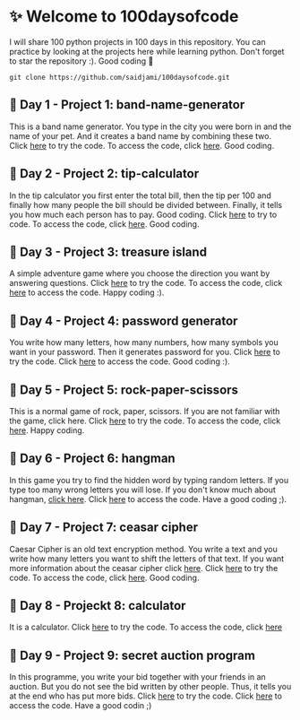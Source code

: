 # ✨ Welcome to 100daysofcode
I will share 100 python projects in 100 days in this repository. You can practice by looking at the projects here while learning python. Don't forget to star the repository :). Good coding 🎇

```
git clone https://github.com/saidjami/100daysofcode.git
```
## 📌 Day 1 - Project 1: band-name-generator
This is a band name generator. You type in the city you were born in and the name of your pet. And it creates a band name by combining these two. Click [here](https://appbrewery.github.io/python-day1-demo/) to try the code.
To access the code, click [here](https://github.com/oncesa1d/100daysofcode/tree/main/Day-1%20band-name-generator). Good coding.

## 📌 Day 2 - Project 2: tip-calculator
In the tip calculator you first enter the total bill, then the tip per 100 and finally how many people the bill should be divided between. Finally, it tells you how much each person has to pay. Good coding. Click [here](https://appbrewery.github.io/python-day2-demo/) to try to code. To access the code, click [here](https://github.com/oncesa1d/100daysofcode/tree/main/Day-2%20tip-calculator). Good coding.

## 📌 Day 3 - Project 3: treasure island
 A simple adventure game where you choose the direction you want by answering questions. Click [here](https://appbrewery.github.io/python-day3-demo/) to try the code. To access the code, click [here](https://github.com/saidjami/100daysofcode/tree/main/Day-3%20treasure%20island) to access the code. Happy coding :).

## 📌 Day 4 - Project 4: password generator
You write how many letters, how many numbers, how many symbols you want in your password. Then it generates password for you. Click [here]([https://appbrewery.github.io/python-day3-demo/](https://appbrewery.github.io/python-day5-demo/)) to try the code. Click [here](https://github.com/saidjami/100daysofcode/tree/main/Day-4%20password-generator) to access the code. Good coding :).

## 📌 Day 5 - Project 5: rock-paper-scissors
This is a normal game of rock, paper, scissors. If you are not familiar with the game, click here. Click [here](https://appbrewery.github.io/python-day4-demo/) to try the code. To access the code, click [here](https://github.com/saidjami/100daysofcode/tree/main/Day-5%20rock-paper-scissors). Happy coding.

## 📌 Day 6 - Project 6: hangman
In this game you try to find the hidden word by typing random letters. If you type too many wrong letters you will lose. If you don't know much about hangman, [click here](https://en.wikipedia.org/wiki/Hangman_(game)). Click [here](https://github.com/itsa1d/100daysofcode/tree/main/Day-6%20hangman) to access the code. Have a good coding ;).

## 📌 Day 7 - Project 7: ceasar cipher
Caesar Cipher is an old text encryption method. You write a text and you write how many letters you want to shift the letters of that text. If you want more information about the ceasar cipher click [here](https://en.wikipedia.org/wiki/Caesar_cipher). Click [here](https://appbrewery.github.io/python-day8-demo/) to try the code.
To access the code, click [here](https://github.com/oncesa1d/100daysofcode/tree/main/Day-7%20caesar-cipher). Good coding.

## 📌 Day 8 - Projeckt 8: calculator
It is a calculator. Click [here](https://appbrewery.github.io/python-day10-demo/) to try the code. To access the code, click [here](https://github.com/oncesa1d/100daysofcode/tree/main/Day-8%20calculator)

## 📌 Day 9 - Project 9: secret auction program
In this programme, you write your bid together with your friends in an auction. But you do not see the bid written by other people. Thus, it tells you at the end who has put more bids. Click [here](https://appbrewery.github.io/python-day9-demo/) to try the code. Click [here](https://github.com/oncesa1d/100daysofcode/tree/main/Day-9%20secret%20auction%20program) to access the code. Have a good codin ;)
